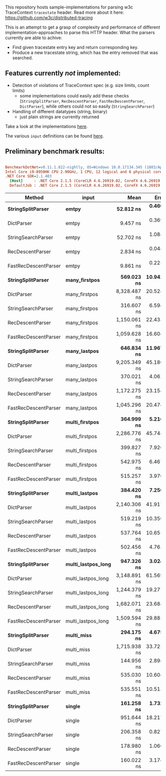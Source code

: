This repository hosts sample-implementations for parsing w3c TraceContext `tracestate` header. Read more about it here: https://github.com/w3c/distributed-tracing

This is an attempt to get a grasp of complexity and performance of different implementation-approaches to parse this HTTP header. What the parsers currently are able to achive:
 * Find given tracestate entry key and return corresponding key.
 * Produce a new tracestate string, which has the entry removed that was searched.

 ## Features currently *not* implemented:
  * Detection of violations of TraceContext spec (e.g. size limits, count limits)
    * some implementations could easily add these checks (`StringSplitParser`, `RecDescentParser`, `FastRecDescentParser`, `DictParser`), while others could not so easily (`StringSearchParser`)
  * Handling of different datatypes (string, binary)
    * just plain strings are currently returned

Take a look at the implementations [here](TraceStateParsers).

The various `input` definitions can be found [here](TraceStateParsers.Benchmarks/Benchmarks.cs#L37).

## Preliminary benchmark results:
``` ini

BenchmarkDotNet=v0.11.1.822-nightly, OS=Windows 10.0.17134.345 (1803/April2018Update/Redstone4)
Intel Core i9-8950HK CPU 2.90GHz, 1 CPU, 12 logical and 6 physical cores
.NET Core SDK=2.1.403
  [Host]     : .NET Core 2.1.5 (CoreCLR 4.6.26919.02, CoreFX 4.6.26919.02), 64bit RyuJIT
  DefaultJob : .NET Core 2.1.5 (CoreCLR 4.6.26919.02, CoreFX 4.6.26919.02), 64bit RyuJIT


```
|               Method |              input |         Mean |      Error |     StdDev |
|--------------------- |------------------- |-------------:|-----------:|-----------:|
|    **StringSplitParser** |              **emtpy** |    **52.812 ns** |  **0.4608 ns** |  **0.4085 ns** |
|           DictParser |              emtpy |     9.457 ns |  0.3694 ns |  0.3456 ns |
|   StringSearchParser |              emtpy |    52.702 ns |  1.0847 ns |  2.4261 ns |
|     RecDescentParser |              emtpy |     2.834 ns |  0.0447 ns |  0.0397 ns |
| FastRecDescentParser |              emtpy |     9.861 ns |  0.2254 ns |  0.3160 ns |
|    **StringSplitParser** |      **many_firstpos** |   **569.023 ns** | **10.9426 ns** | **10.7471 ns** |
|           DictParser |      many_firstpos | 8,328.487 ns | 20.5243 ns | 17.1387 ns |
|   StringSearchParser |      many_firstpos |   316.607 ns |  6.5940 ns | 11.1971 ns |
|     RecDescentParser |      many_firstpos | 1,150.061 ns | 22.4338 ns | 26.7058 ns |
| FastRecDescentParser |      many_firstpos | 1,059.628 ns | 16.6044 ns | 13.8654 ns |
|    **StringSplitParser** |       **many_lastpos** |   **646.834 ns** | **11.9678 ns** | **10.6091 ns** |
|           DictParser |       many_lastpos | 9,205.349 ns | 45.1800 ns | 40.0509 ns |
|   StringSearchParser |       many_lastpos |   370.021 ns |  4.0623 ns |  3.6011 ns |
|     RecDescentParser |       many_lastpos | 1,172.275 ns | 23.1548 ns | 41.1577 ns |
| FastRecDescentParser |       many_lastpos | 1,045.296 ns | 20.4747 ns | 20.1089 ns |
|    **StringSplitParser** |     **multi_firstpos** |   **364.999 ns** |  **5.2163 ns** |  **4.3559 ns** |
|           DictParser |     multi_firstpos | 2,286.776 ns | 45.7449 ns | 65.6059 ns |
|   StringSearchParser |     multi_firstpos |   399.827 ns |  7.9201 ns |  9.7266 ns |
|     RecDescentParser |     multi_firstpos |   542.975 ns |  6.4670 ns |  5.7328 ns |
| FastRecDescentParser |     multi_firstpos |   515.257 ns |  3.9700 ns |  3.7135 ns |
|    **StringSplitParser** |      **multi_lastpos** |   **384.420 ns** |  **7.2502 ns** | **12.3115 ns** |
|           DictParser |      multi_lastpos | 2,140.306 ns | 41.9171 ns | 43.0458 ns |
|   StringSearchParser |      multi_lastpos |   519.219 ns | 10.3507 ns | 19.9423 ns |
|     RecDescentParser |      multi_lastpos |   537.764 ns | 10.6558 ns | 14.5857 ns |
| FastRecDescentParser |      multi_lastpos |   502.456 ns |  4.7637 ns |  4.4560 ns |
|    **StringSplitParser** | **multi_lastpos_long** |   **947.326 ns** |  **3.0243 ns** |  **2.6810 ns** |
|           DictParser | multi_lastpos_long | 3,148.891 ns | 61.5690 ns | 82.1928 ns |
|   StringSearchParser | multi_lastpos_long | 1,244.379 ns | 19.2770 ns | 17.0885 ns |
|     RecDescentParser | multi_lastpos_long | 1,682.071 ns | 23.6840 ns | 22.1540 ns |
| FastRecDescentParser | multi_lastpos_long | 1,509.594 ns | 29.8859 ns | 45.6389 ns |
|    **StringSplitParser** |         **multi_miss** |   **294.175 ns** |  **4.6758 ns** |  **4.3738 ns** |
|           DictParser |         multi_miss | 1,715.938 ns | 33.7224 ns | 43.8487 ns |
|   StringSearchParser |         multi_miss |   144.956 ns |  2.8985 ns |  6.6015 ns |
|     RecDescentParser |         multi_miss |   535.030 ns | 10.6048 ns | 10.8904 ns |
| FastRecDescentParser |         multi_miss |   535.551 ns | 10.5131 ns | 13.2956 ns |
|    **StringSplitParser** |             **single** |   **161.258 ns** |  **1.7321 ns** |  **1.5355 ns** |
|           DictParser |             single |   951.644 ns | 18.2171 ns | 17.0403 ns |
|   StringSearchParser |             single |   206.358 ns |  0.8279 ns |  0.7744 ns |
|     RecDescentParser |             single |   178.980 ns |  1.0601 ns |  0.9397 ns |
| FastRecDescentParser |             single |   160.022 ns |  3.1741 ns |  2.8137 ns |
